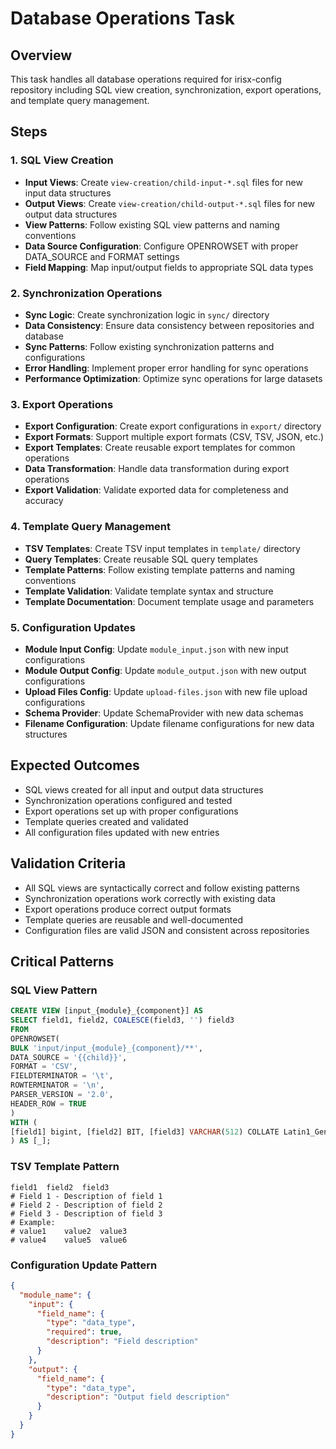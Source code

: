 # Database Operations Task

## Overview

This task handles all database operations required for irisx-config repository including SQL view creation, synchronization, export operations, and template query management.

## Steps

### 1. SQL View Creation

- **Input Views**: Create `view-creation/child-input-*.sql` files for new input data structures
- **Output Views**: Create `view-creation/child-output-*.sql` files for new output data structures
- **View Patterns**: Follow existing SQL view patterns and naming conventions
- **Data Source Configuration**: Configure OPENROWSET with proper DATA_SOURCE and FORMAT settings
- **Field Mapping**: Map input/output fields to appropriate SQL data types

### 2. Synchronization Operations

- **Sync Logic**: Create synchronization logic in `sync/` directory
- **Data Consistency**: Ensure data consistency between repositories and database
- **Sync Patterns**: Follow existing synchronization patterns and configurations
- **Error Handling**: Implement proper error handling for sync operations
- **Performance Optimization**: Optimize sync operations for large datasets

### 3. Export Operations

- **Export Configuration**: Create export configurations in `export/` directory
- **Export Formats**: Support multiple export formats (CSV, TSV, JSON, etc.)
- **Export Templates**: Create reusable export templates for common operations
- **Data Transformation**: Handle data transformation during export operations
- **Export Validation**: Validate exported data for completeness and accuracy

### 4. Template Query Management

- **TSV Templates**: Create TSV input templates in `template/` directory
- **Query Templates**: Create reusable SQL query templates
- **Template Patterns**: Follow existing template patterns and naming conventions
- **Template Validation**: Validate template syntax and structure
- **Template Documentation**: Document template usage and parameters

### 5. Configuration Updates

- **Module Input Config**: Update `module_input.json` with new input configurations
- **Module Output Config**: Update `module_output.json` with new output configurations
- **Upload Files Config**: Update `upload-files.json` with new file upload configurations
- **Schema Provider**: Update SchemaProvider with new data schemas
- **Filename Configuration**: Update filename configurations for new data structures

## Expected Outcomes

- SQL views created for all input and output data structures
- Synchronization operations configured and tested
- Export operations set up with proper configurations
- Template queries created and validated
- All configuration files updated with new entries

## Validation Criteria

- All SQL views are syntactically correct and follow existing patterns
- Synchronization operations work correctly with existing data
- Export operations produce correct output formats
- Template queries are reusable and well-documented
- Configuration files are valid JSON and consistent across repositories

## Critical Patterns

### SQL View Pattern

```sql
CREATE VIEW [input_{module}_{component}] AS
SELECT field1, field2, COALESCE(field3, '') field3
FROM
OPENROWSET(
BULK 'input/input_{module}_{component}/**',
DATA_SOURCE = '{{child}}',
FORMAT = 'CSV',
FIELDTERMINATOR = '\t',
ROWTERMINATOR = '\n',
PARSER_VERSION = '2.0',
HEADER_ROW = TRUE
)
WITH (
[field1] bigint, [field2] BIT, [field3] VARCHAR(512) COLLATE Latin1_General_100_BIN2_UTF8
) AS [_];
```

### TSV Template Pattern

```tsv
field1	field2	field3
# Field 1 - Description of field 1
# Field 2 - Description of field 2
# Field 3 - Description of field 3
# Example:
# value1	value2	value3
# value4	value5	value6
```

### Configuration Update Pattern

```json
{
  "module_name": {
    "input": {
      "field_name": {
        "type": "data_type",
        "required": true,
        "description": "Field description"
      }
    },
    "output": {
      "field_name": {
        "type": "data_type",
        "description": "Output field description"
      }
    }
  }
}
```
